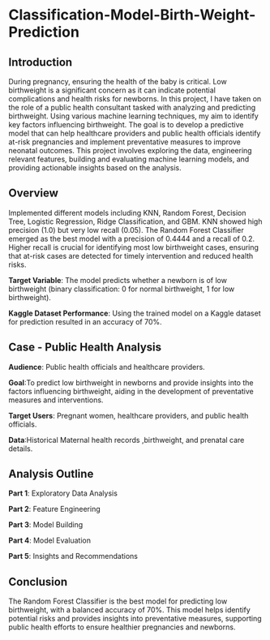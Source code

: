 # Classification-Model-Birth-Weight-Prediction

## Introduction
During pregnancy, ensuring the health of the baby is critical. Low birthweight is a significant concern as it can indicate potential complications and health risks for newborns. In this project, I have taken on the role of a public health consultant tasked with analyzing and predicting birthweight. Using various machine learning techniques, my aim to identify key factors influencing birthweight. The goal is to develop a predictive model that can help healthcare providers and public health officials identify at-risk pregnancies and implement preventative measures to improve neonatal outcomes. This project involves exploring the data, engineering relevant features, building and evaluating machine learning models, and providing actionable insights based on the analysis.

## Overview
Implemented different models including KNN, Random Forest, Decision Tree, Logistic Regression, Ridge Classification, and GBM. KNN showed high precision (1.0) but very low recall (0.05). The Random Forest Classifier emerged as the best model with a precision of 0.4444 and a recall of 0.2. Higher recall is crucial for identifying most low birthweight cases, ensuring that at-risk cases are detected for timely intervention and reduced health risks.

**Target Variable**: The model predicts whether a newborn is of low birthweight (binary classification: 0 for normal birthweight, 1 for low birthweight).

**Kaggle Dataset Performance**: Using the trained model on a Kaggle dataset for prediction resulted in an accuracy of 70%.

## Case - Public Health Analysis

**Audience**: Public health officials and healthcare providers.

**Goal**:To predict low birthweight in newborns and provide insights into the factors influencing birthweight, aiding in the development of preventative measures and interventions.

**Target Users**: Pregnant women, healthcare providers, and public health officials.

**Data**:Historical Maternal health records ,birthweight, and prenatal care details.

## Analysis Outline
**Part 1**: Exploratory Data Analysis

**Part 2**: Feature Engineering

**Part 3**: Model Building

**Part 4**: Model Evaluation

**Part 5**: Insights and Recommendations

## Conclusion
The Random Forest Classifier is the best model for predicting low birthweight, with a balanced accuracy of 70%. This model helps identify potential risks and provides insights into preventative measures, supporting public health efforts to ensure healthier pregnancies and newborns.
